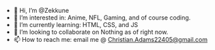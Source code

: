 - 👋 Hi, I’m @Zekkune
- 👀 I’m interested in: Anime, NFL, Gaming, and of course coding.
- 🌱 I’m currently learning: HTML, CSS, and JS
- 💞️ I’m looking to collaborate on Nothing as of right now.
- 📫 How to reach me: email me @ Christian.Adams22405@gmail.com

<!---
Zekkune/Zekkune is a ✨ special ✨ repository because its `README.md` (this file) appears on your GitHub profile.
You can click the Preview link to take a look at your changes.
--->
